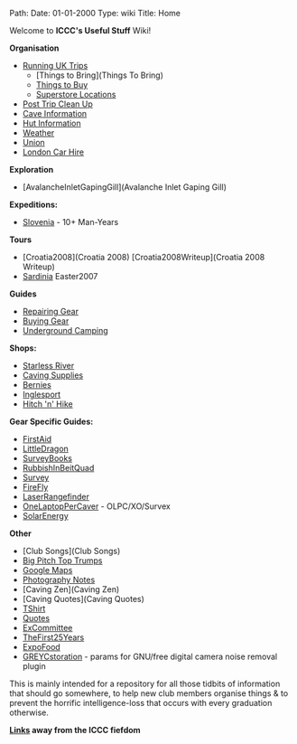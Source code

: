 Path: Date: 01-01-2000
Type: wiki
Title: Home

Welcome to **ICCC's Useful Stuff** Wiki!

**Organisation**

*   [Running UK Trips](RunningTripsUK)
    *   [Things to Bring](Things To Bring)
    *   [Things to Buy](ThingsToBuy)
    *   [Superstore Locations](SuperStoresLocations)
*   [Post Trip Clean Up](WashingKit)
*   [Cave Information](Cave%20Information)
*   [Hut Information](HutInformation)
*   [Weather](Weather)
*   [Union](Union)
*   [London Car Hire](LondonCarHire)

**Exploration**

*   [AvalancheInletGapingGill](Avalanche Inlet Gaping Gill)

**Expeditions:**

*   [Slovenia](Slovenia) - 10+ Man-Years

**Tours**

*   [Croatia2008](Croatia 2008) [Croatia2008Writeup](Croatia 2008 Writeup)
*   [Sardinia](Sardinia) Easter2007

**Guides**

*   [Repairing Gear](Repair)
*   [Buying Gear](Gear)
*   [Underground Camping](UndergroundCamping)

**Shops:**

*   [Starless River](http://www.starlessriver.com/)
*   [Caving Supplies](http://www.caving-supplies.co.uk/)
*   [Bernies](http://www.berniescafe.co.uk/)
*   [Inglesport](http://www.inglesport.com)
*   [Hitch 'n' Hike](http://www.hitchnhike.co.uk/)

**Gear Specific Guides:**

*   [FirstAid](FirstAid)
*   [LittleDragon](LittleDragon)
*   [SurveyBooks](SurveyBooks)
*   [RubbishInBeitQuad](RubbishInBeitQuad)
*   [Survey](Survey)
*   [FireFly](FireFly)
*   [LaserRangefinder](LaserRangefinder)
*   [OneLaptopPerCaver](OneLaptopPerCaver) - OLPC/XO/Survex
*   [SolarEnergy](SolarEnergy)

**Other**

*   [Club Songs](Club Songs)
*   [Big Pitch Top Trumps](BigPitchTopTrumps)
*   [Google Maps](GoogleMaps)
*   [Photography Notes](PhotographyNotes)
*   [Caving Zen](Caving Zen)
*   [Caving Quotes](Caving Quotes)
*   [TShirt](TShirt)
*   [Quotes](Quotes)
*   [ExCommittee](ExCommittee)
*   [TheFirst25Years](TheFirst25Years)
*   [ExpoFood](ExpoFood)
*   [GREYCstoration](GREYCstoration) - params for GNU/free digital camera noise removal plugin

This is mainly intended for a repository for all those tidbits of information that should go somewhere, to help new club members organise things & to prevent the horrific intelligence-loss that occurs with every graduation otherwise.

**[Links](Links) away from the ICCC fiefdom**
